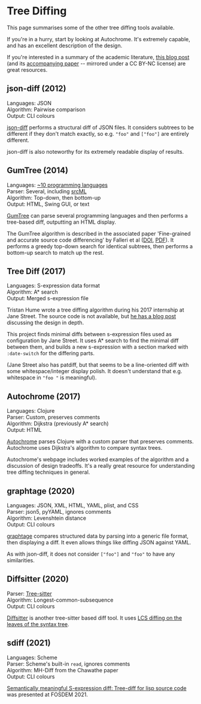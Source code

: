 # Tree Diffing

This page summarises some of the other tree diffing tools available.

If you're in a hurry, start by looking at Autochrome. It's extremely
capable, and has an excellent description of the design.

If you're interested in a summary of the academic literature, [this
blog
post](http://useless-factor.blogspot.com/2008/01/matching-diffing-and-merging-xml.html)
(and its [accompanying
paper](http://useless-factor.blogspot.com/2008/01/matching-diffing-and-merging-xml.html)
-- mirrored under a CC BY-NC license) are great resources.

## json-diff (2012)

Languages: JSON  
Algorithm: Pairwise comparison  
Output: CLI colours  

[json-diff](https://github.com/andreyvit/json-diff) performs a
structural diff of JSON files. It considers subtrees to be different
if they don't match exactly, so e.g. `"foo"` and `["foo"]` are
entirely different.

json-diff is also noteworthy for its extremely readable display of
results.

## GumTree (2014)

Languages: [~10 programming
languages](https://github.com/GumTreeDiff/gumtree/wiki/Languages)  
Parser: Several, including [srcML](https://www.srcml.org/)  
Algorithm: Top-down, then bottom-up  
Output: HTML, Swing GUI, or text

[GumTree](https://github.com/GumTreeDiff/gumtree) can parse several
programming languages and then performs a tree-based diff, outputting
an HTML display.

The GumTree algorithm is described in the associated paper
'Fine-grained and accurate source code differencing' by Falleri et al
([DOI](http://doi.acm.org/10.1145/2642937.2642982),
[PDF](https://hal.archives-ouvertes.fr/hal-01054552/document)). It
performs a greedy top-down search for identical subtrees, then
performs a bottom-up search to match up the rest.

## Tree Diff (2017)

Languages: S-expression data format  
Algorithm: A* search  
Output: Merged s-expression file

Tristan Hume wrote a tree diffing algorithm during his 2017 internship
at Jane Street. The source code is not available, but [he has a blog
post](https://thume.ca/2017/06/17/tree-diffing/) discussing the design
in depth.

This project finds minimal diffs between s-expression files used as
configuration by Jane Street. It uses A* search to find the minimal
diff between them, and builds a new s-expression with a section marked
with `:date-switch` for the differing parts.

(Jane Street also has patdiff, but that seems to be a line-oriented
diff with some whitespace/integer display polish. It doesn't
understand that e.g. whitespace in `"foo "` is meaningful).

## Autochrome (2017)

Languages: Clojure  
Parser: Custom, preserves comments  
Algorithm: Dijkstra (previously A* search)  
Output: HTML  

[Autochrome](https://fazzone.github.io/autochrome.html) parses Clojure
with a custom parser that preserves comments. Autochrome uses
Dijkstra's algorithm to compare syntax trees.

Autochrome's webpage includes worked examples of the algorithm and a
discussion of design tradeoffs. It's a really great resource for
understanding tree diffing techniques in general.

## graphtage (2020)

Languages: JSON, XML, HTML, YAML, plist, and CSS  
Parser: json5, pyYAML, ignores comments  
Algorithm: Levenshtein distance  
Output: CLI colours  

[graphtage](https://blog.trailofbits.com/2020/08/28/graphtage/)
compares structured data by parsing into a generic file format, then
displaying a diff. It even allows things like diffing JSON against
YAML.

As with json-diff, it does not consider `["foo"]` and `"foo"` to have
any similarities.

## Diffsitter (2020)

Parser: [Tree-sitter](https://tree-sitter.github.io/tree-sitter/)  
Algorithm: Longest-common-subsequence  
Output: CLI colours

[Diffsitter](https://github.com/afnanenayet/diffsitter) is another
tree-sitter based diff tool. It uses [LCS diffing on the leaves of the
syntax
tree](https://github.com/afnanenayet/diffsitter/blob/b0fd72612c6fcfdb8c061d3afa3bea2b0b754f33/src/ast.rs#L310-L313).

## sdiff (2021)

Languages: Scheme  
Parser: Scheme's built-in `read`, ignores comments  
Algorithm: MH-Diff from the Chawathe paper  
Output: CLI colours

[Semantically meaningful S-expression diff: Tree-diff for lisp source
code](https://archive.fosdem.org/2021/schedule/event/sexpressiondiff/)
was presented at FOSDEM 2021.
